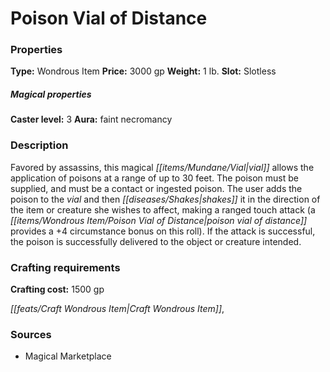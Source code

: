 ﻿---
Title: "Poison Vial of Distance"
Type: "Wondrous Item"
Price: "3000 gp"
Weight: "1 lb."
Slot: "Slotless"
Caster level: "3"
Aura: "faint necromancy"
Description: |
  "Favored by assassins, this magical vial allows the application of poisons at a range of up to 30 feet. The poison must be supplied, and must be a contact or ingested poison. The user adds the poison to the vial and then shakes it in the direction of the item or creature she wishes to affect, making a ranged touch attack (a _poison vial of distance_ provides a +4 circumstance bonus on this roll). If the attack is successful, the poison is successfully delivered to the object or creature intended."
Crafting cost: "1500 gp"
Sources: "['Magical Marketplace']"
---

# Poison Vial of Distance

### Properties

**Type:** Wondrous Item **Price:** 3000 gp **Weight:** 1 lb. **Slot:** Slotless

##### Magical properties

**Caster level:** 3 **Aura:** faint necromancy

### Description

Favored by assassins, this magical _[[items/Mundane/Vial|vial]]_ allows the application of poisons at a range of up to 30 feet. The poison must be supplied, and must be a contact or ingested poison. The user adds the poison to the _vial_ and then _[[diseases/Shakes|shakes]]_ it in the direction of the item or creature she wishes to affect, making a ranged touch attack (a _[[items/Wondrous Item/Poison _Vial_ of Distance|poison _vial_ of distance]]_ provides a +4 circumstance bonus on this roll). If the attack is successful, the poison is successfully delivered to the object or creature intended.

### Crafting requirements

**Crafting cost:** 1500 gp

_[[feats/Craft Wondrous Item|Craft Wondrous Item]]_,

### Sources

* Magical Marketplace